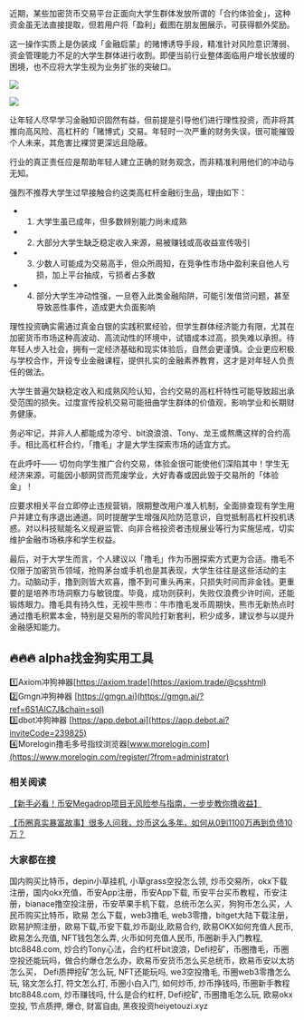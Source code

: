 近期，某些加密货币交易平台正面向大学生群体发放所谓的「合约体验金」，这种资金虽无法直接提取，但若用户将「盈利」截图在朋友圈展示，可获得额外奖励。

这一操作实质上是伪装成「金融启蒙」的赌博诱导手段，精准针对风险意识薄弱、资金管理能力不足的大学生群体进行收割。即便当前行业整体面临用户增长放缓的困境，也不应将大学生视为业务扩张的突破口。

[![](https://307e939.webp.li/20250414144643302.png)](https://btc8848.com/top-10-exchanges)

[![](https://307e939.webp.li/20250414135532536.png)](https://btc8848.com/top-10-exchanges)

让年轻人尽早学习金融知识固然有益，但前提是引导他们进行理性投资，而非将其推向高风险、高杠杆的「赌博式」交易。年轻时一次严重的财务失误，很可能摧毁个人未来，其危害比裸贷更深远且隐蔽。

行业的真正责任应是帮助年轻人建立正确的财务观念，而非精准利用他们的冲动与无知。

强烈不推荐大学生过早接触合约这类高杠杆金融衍生品，理由如下：
- 1. 大学生虽已成年，但多数辨别能力尚未成熟
- 2. 大部分大学生缺乏稳定收入来源，易被赚钱或高收益宣传吸引
- 3. 少数人可能成为交易高手，但众所周知，在竞争性市场中盈利来自他人亏损，加上平台抽成，亏损者占多数
- 4. 部分大学生冲动性强，一旦卷入此类金融陷阱，可能引发借贷问题，甚至导致恶性事件，造成更大负面影响

理性投资确实需通过真金白银的实践积累经验，但学生群体经济能力有限，尤其在加密货币市场这种高波动、高流动性的环境中，试错成本过高，损失难以承担。待年轻人步入社会，拥有一定经济基础和现实体验后，自然会更谨慎。企业更应积极与学校合作，开设专业金融课程，提供扎实的金融素养教育，这才是对年轻人负责任的做法。

大学生普遍欠缺稳定收入和成熟风险认知，合约交易的高杠杆特性可能导致超出承受范围的损失。过度宣传投机交易可能扭曲学生群体的价值观，影响学业和长期财务健康。

务必牢记，并非人人都能成为凉兮、bit浪浪浪、Tony、龙王或熬鹰这样的合约高手。相比高杠杆合约，「撸毛」才是大学生探索市场的适宜方式。

在此呼吁——
切勿向学生推广合约交易，体验金很可能使他们深陷其中！学生无经济来源，可能因小额网贷而荒废学业，大好青春或因此毁于交易所的「体验金」！

应要求相关平台立即停止违规营销，限期整改用户准入机制，全面排查现有学生用户并建立有序退出通道。同时提醒学生增强风险防范意识，自觉抵制高杠杆投机诱惑。对以科技赋能名义规避监管、向非合格投资者违规展业等行为实施惩戒，切实维护金融市场秩序和学生权益。

最后，对于大学生而言，个人建议以「撸毛」作为币圈探索方式更为合适。撸毛不仅限于加密货币领域，抢购茅台或手机也是其表现，大学生往往是这些活动的主力。动脑动手，撸到则皆大欢喜，撸不到可重头再来，只损失时间而非金钱。更重要的是培养市场洞察力与敏锐度。毕竟，成功则获利，失败仅浪费少许时间，还能锻炼眼力。撸毛具有持久性，无视牛熊市：牛市撸毛发币周期快，熊市无新热点时通过撸毛积累本金，特别是交易所的零风险打新套利，积少成多，建议参与以提升金融感知能力。

## 🔥🔥🔥 alpha找金狗实用工具
1️⃣Axiom冲狗神器[https://axiom.trade](https://axiom.trade/@csshtml)  
2️⃣Gmgn冲狗神器 [https://gmgn.ai](https://gmgn.ai/?ref=6S1AIC7J&chain=sol)  
3️⃣dbot冲狗神器 [https://app.debot.ai](https://app.debot.ai?inviteCode=239825)  
4️⃣Morelogin撸毛多号指纹浏览器[www.morelogin.com](https://www.morelogin.com/register/?from=administrator)  

### 相关阅读
[【新手必看！币安Megadrop项目无风险参与指南，一步步教你撸收益】](https://btc8848.com/bianace-megadrop/)

[【币圈真实暴富故事】很多人问我，炒币这么多年，如何从0到1100万再到负债10万？](https://heiyetouzi.xyz/biquanstory001/)

###  大家都在搜
国内购买比特币，depin小草挂机, 小草grass空投怎么领, 炒币交易所，okx下载注册，国内okx充值，币安App注册，币安App下载, 币安平台买币教程，币安注册，bianace撸空投注册，币安苹果手机下载，总统币怎么买，狗狗币怎么买，人民币购买比特币，欧易 怎么下载，web3撸毛, web3零撸，bitget大陆下载注册，欧易护照注册，欧易下载,币安下载,炒币副业,欧易合约, 欧易OKX如何充值人民币, 欧易怎么充值, NFT钱包怎么弄, 火币如何充值人民币, 币圈新手入门教程, btc8848.com, 炒合约Tony心法，合约杠杆bit浪浪，Defi挖矿，币圈撸毛，币圈空投还能玩吗，做合约爆仓怎么办，欧易币安货币怎么买总统币，欧易币安以太坊怎么买， Defi质押挖矿怎么玩, NFT还能玩吗, we3空投撸毛, 币圈web3零撸怎么玩, 铭文怎么打, 符文怎么打, 币圈小白入门, 如何炒币, 炒币挣钱吗, 币圈新手教程btc8848.com, 炒币赚钱吗, 什么是合约杠杆, Defi挖矿, 币圈撸毛怎么玩, 欧易okx空投, 节点质押, 爆仓, 财富自由, 黑夜投资heiyetouzi.xyz